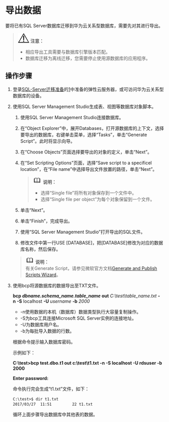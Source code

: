 # 导出数据<a name="TOPIC_0142028554"></a>

要将已有SQL Server数据库迁移到华为云关系型数据库，需要先对其进行导出。

>![](public_sys-resources/icon-notice.gif) **注意：**   
>-   相应导出工具需要与数据库引擎版本匹配。  
>-   数据库迁移为离线迁移，您需要停止使用源数据库的应用程序。  

## 操作步骤<a name="sd2fc4ea68dfe4afc8f241cd215249765"></a>

1.  登录[SQL-Server迁移准备](SQL-Server迁移准备.md)的[1](迁移准备-11.md#l6e46e3850fe34fbda0637de5f66614a6)中准备的弹性云服务器，或可访问华为云关系型数据库的设备。
2.  使用SQL Server Management Studio生成表、视图等数据库对象脚本。

    1.  使用SQL Server Management Studio连接数据库。
    2.  在“Object Explorer”中，展开Databases，打开源数据库的上下文，选择要导出的数据库，右键单击菜单，选择“Tasks”，单击“Generate Script”。此时将显示向导。
    3.  在“Choose Objects”页面选择要导出的对象的定义，单击“Next”。
    4.  在“Set Scripting Options”页面，选择“Save script to a specificel location”，在“File name”中选择导出文件放置的路径，单击“Next”。

        >![](public_sys-resources/icon-note.gif) **说明：**   
        >-   选择“Single file”将所有对象保存到一个文件中。  
        >-   选择“Single file per object”为每个对象保留到一个文件。  

    5.  单击“Next”。
    6.  单击“Finish”，完成导出。
    7.  使用“SQL Server Management Studio”打开导出的SQL文件。
    8.  修改文件中第一行USE \[DATABASE\]，把\[DATABASE\]修改为对应的数据库名称，然后保存。

    >![](public_sys-resources/icon-note.gif) **说明：**   
    >有关Generate Script，请参见微软官方文档[Generate and Publish Scripts Wizard](https://docs.microsoft.com/en-us/sql/relational-databases/scripting/generate-and-publish-scripts-wizard)。  

3.  使用bcp将源数据库的数据导出至TXT文件。

    **bcp **_dbname.schema\_name.table\_name_** out** _C:\\test\\table\_name.txt_ **-n** **-S** localhost **-U** _username_ **-b** _2000_

    -   -n使用数据的本机（数据库）数据类型执行大容量复制操作。
    -   -S为bcp工具连接Microsoft SQL Server实例的连接地址。
    -   -U为数据库用户名。
    -   -b为每批导入数据的行数。

    根据命令提示输入数据库密码。

    示例如下：

    **C:\\test\>bcp test.dbo.t1 out c:\\test\\t1.txt -n -S localhost -U rdsuser -b 2000**

    **Enter password:**

    命令执行完会生成“t1.txt”文件，如下：

    ```
    C:\test>$ dir t1.txt
    2017/03/27  11:51         22 t1.txt
    ```

    循环上面步骤导出数据库中其他表的数据。


